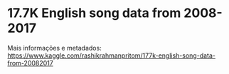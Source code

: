 # 17.7K English song data from 2008-2017

Mais informações e metadados: https://www.kaggle.com/rashikrahmanpritom/177k-english-song-data-from-20082017
